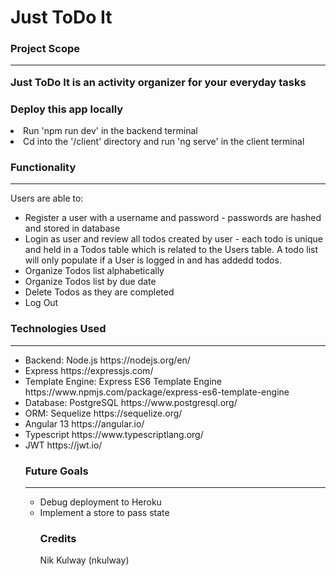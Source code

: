 # Just ToDo It



<h3>Project Scope</h>
<hr>

<p>Just ToDo It is an activity organizer for your everyday tasks</p>

<h3>Deploy this app locally</h3>
<li>Run 'npm run dev' in the backend terminal</li>
<li>Cd into the '/client' directory and run 'ng serve' in the client terminal</li>

<h3>Functionality</h3>
<hr>

<p>Users are able to:</p>
<ul>
<li>Register a user with a username and password - passwords are hashed and stored in database</li>
<li>Login as user and review all todos created by user - each todo is unique and held in a Todos table which is related to the Users table.  A todo list will only populate if a User is logged in and has addedd todos.</li>
<li>Organize Todos list alphabetically</li>
<li>Organize Todos list by due date</li>
<li>Delete Todos as they are completed</li>
<li>Log Out</li>
</ul>

<h3>Technologies Used</h3>
<hr>
<ul>
<li>Backend: Node.js https://nodejs.org/en/</li>
<li>Express https://expressjs.com/</li>
<li>Template Engine: Express ES6 Template Engine https://www.npmjs.com/package/express-es6-template-engine</li>
<li>Database: PostgreSQL https://www.postgresql.org/</li>
<li>ORM: Sequelize https://sequelize.org/</li>
<li>Angular 13 https://angular.io/</li>  
<li>Typescript https://www.typescriptlang.org/</li>
<li>JWT https://jwt.io/</li>

<h3>Future Goals</h3>
<hr>
<ul>
<li>Debug deployment to Heroku</li>
<li>Implement a store to pass state</li>


<h3>Credits</h3>
<p>
Nik Kulway (nkulway)</p>